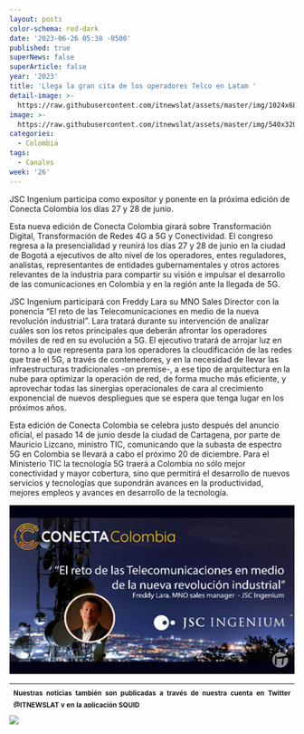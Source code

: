 ```yaml
---
layout: posts
color-schema: red-dark
date: '2023-06-26 05:38 -0500'
published: true
superNews: false
superArticle: false
year: '2023'
title: 'Llega la gran cita de los operadores Telco en Latam '
detail-image: >-
  https://raw.githubusercontent.com/itnewslat/assets/master/img/1024x680/conecta-colombia-g.jpg
image: >-
  https://raw.githubusercontent.com/itnewslat/assets/master/img/540x320/conecta-colombia-p.jpg
categories:
  - Colombia
tags:
  - Canales
week: '26'
---
```

JSC Ingenium participa como expositor y ponente en la próxima edición de Conecta Colombia los días 27 y 28 de junio.

Esta nueva edición de Conecta Colombia girará sobre Transformación Digital, Transformación de Redes 4G a 5G y Conectividad. El congreso regresa a la presencialidad y reunirá los días 27 y 28 de junio en la ciudad de Bogotá a ejecutivos de alto nivel de los operadores, entes reguladores, analistas, representantes de entidades gubernamentales y otros actores relevantes de la industria para compartir su visión e impulsar el desarrollo de las comunicaciones en Colombia y en la región ante la llegada de 5G.

JSC Ingenium participará con Freddy Lara su MNO Sales Director con la ponencia “El reto de las Telecomunicaciones en medio de la nueva revolución industrial”. Lara tratará durante su intervención de analizar cuáles son los retos principales que deberán afrontar los operadores móviles de red en su evolución a 5G. El ejecutivo tratará de arrojar luz en torno a lo que representa para los operadores la cloudificación de las redes que trae el 5G, a través de contenedores, y en la necesidad de llevar las infraestructuras tradicionales -on premise-, a ese tipo de  arquitectura en la nube para optimizar la operación de red, de forma mucho más eficiente, y aprovechar todas las sinergias operacionales de cara al crecimiento exponencial de nuevos despliegues que se espera que tenga lugar en los próximos años.

Esta edición de Conecta Colombia se celebra justo después del anuncio oficial, el pasado 14 de junio desde la ciudad de Cartagena, por parte de Mauricio Lizcano, ministro TIC, comunicando que la subasta de espectro 5G en Colombia se llevará a cabo el próximo 20 de diciembre. Para el Ministerio TIC la tecnología 5G traerá a Colombia no sólo mejor conectividad y mayor cobertura, sino que permitirá el desarrollo de nuevos servicios y tecnologías que supondrán avances en la productividad, mejores empleos y avances en desarrollo de la tecnología.

![](https://raw.githubusercontent.com/itnewslat/assets/master/img/540x320/conecta-colombia-p.jpg)

<table style="height: 42px;" width="569">
<tbody>
<tr>
<td style="text-align: justify;"><sub><strong>Nuestras noticias también son publicadas a través de nuestra cuenta en Twitter <a href="https://twitter.com/itnewslat?lang=es">@ITNEWSLAT</a> y en la aplicación <a href="https://squidapp.co/en/">SQUID</a></strong></sub></td>
</tr>
</tbody>
</table>
<img src="https://tracker.metricool.com/c3po.jpg?hash=56f88a41e39ab42c063cc51676587a04"/>